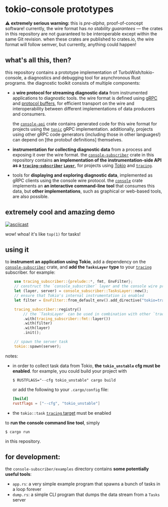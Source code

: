 # tokio-console prototypes

⚠️ **extremely serious warning:** this is _pre-alpha_, proof-of-concept
software! currently, the wire format has _no stability guarantees_ &mdash;
the crates in this repository are not guaranteed to be interoperable except
within the same Git revision. when these crates are published to crates.io, the
wire format will follow semver, but currently, anything could happen!

## what's all this, then?

this repository contains a prototype implementation of TurboWish/tokio-console,
a diagnostics and debugging tool for asynchronous Rust programs. the diagnostic
toolkit consists of multiple components:

* a **wire protocol for streaming diagnostic data** from instrumented applications
  to diagnostic tools. the wire format is defined using [gRPC] and [protocol
  buffers], for efficient transport on the wire and interoperability between
  different implementations of data producers and consumers.

  the [`console-api`] crate contains generated code for this wire format for
  projects using the [`tonic`] gRPC implementation. additionally, projects using
  other gRPC code generators (including those in other languages!) can depend on
  [the protobuf definitions] themselves.

* **instrumentation for collecting diagnostic data** from a process and exposing
  it over the wire format. the [`console-subscriber`] crate in this repository
  contains **an implementation of the instrumentation-side API as a
  [`tracing-subscriber`] [`Layer`]**, for projects using [Tokio] and
  [`tracing`].

* tools for **displaying and exploring diagnostic data**, implemented as gRPC
  clients using the console wire protocol. the [`console`] crate implements an
  **an interactive command-line tool** that consumes this data, but **other
  implementations**, such as graphical or web-based tools, are also possible.

[gRPC]: https://grpc.io/
[protocol buffers]: https://developers.google.com/protocol-buffers
[`tonic`]: https://lib.rs/crates/tonic
[Tokio]: https://tokio.rs

## extremely cool and amazing demo

[![asciicast](https://asciinema.org/a/412139.svg)](https://asciinema.org/a/412139)

wow! whoa! it's like `top(1)` for tasks!

## using it

to **instrument an application using Tokio**, add a dependency on the
[`console-subscriber`] crate, and **add the `TasksLayer` type** to your
[`tracing`] subscriber. for example:
```rust
    use tracing_subscriber::{prelude::*, fmt, EnvFilter};
    // construct the `console_subscriber` layer and the console wire protocol server
    let (layer, server) = console_subscriber::TasksLayer::new();
    // ensure that Tokio's internal instrumentation is enabled
    let filter = EnvFilter::from_default_env().add_directive("tokio=trace".parse()?);

    tracing_subscriber::registry()
        // the `TasksLayer` can be used in combination with other `tracing` layers...
        .with(tracing_subscriber::fmt::layer())
        .with(filter)
        .with(layer)
        .init();

    // spawn the server task
    tokio::spawn(server);
```

notes:

* in order to collect task data from Tokio, **the `tokio_unstable` cfg must be
  enabled**. for example, you could build your project with
  ```shell
  $ RUSTFLAGS="--cfg tokio_unstable" cargo build
  ```
  or add the following to your `.cargo/config` file:
  ```toml
  [build]
  rustflags = ["--cfg", "tokio_unstable"]
  ```
* the `tokio::task` [`tracing` target] must be enabled

to **run the console command line tool**, simply
```shell
$ cargo run
```
in this repository.

## for development:

the `console-subscriber/examples` directory contains **some potentially useful
tools**:

* `app.rs`: a very simple example program that spawns a bunch of tasks in a loop
  forever
* `dump.rs`: a simple CLI program that dumps the data stream from a `Tasks`
  server

[`tracing`]: https://lib.rs/crates/tracing
[`tracing-subscriber`]: https://lib.rs/crates/tracing-subscriber
[`console-api`]: ../console-api
[`console-subscriber`]: ../console-subscriber
[`console`]: ../console
[`Layer`]: https://docs.rs/tracing-subscriber/0.2.18/tracing_subscriber/layer/trait.Layer.html
[`tracing` target]: https://docs.rs/tracing/0.1.26/tracing/struct.Metadata.html